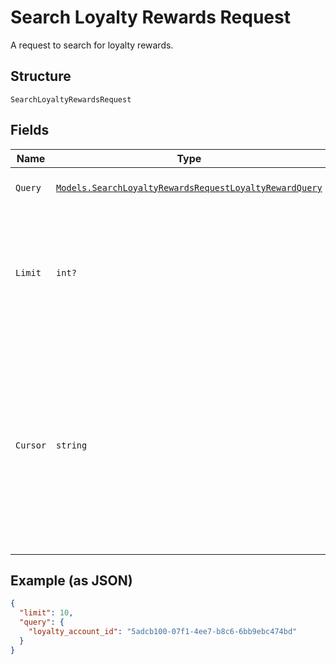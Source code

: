
# Search Loyalty Rewards Request

A request to search for loyalty rewards.

## Structure

`SearchLoyaltyRewardsRequest`

## Fields

| Name | Type | Tags | Description |
|  --- | --- | --- | --- |
| `Query` | [`Models.SearchLoyaltyRewardsRequestLoyaltyRewardQuery`](/doc/models/search-loyalty-rewards-request-loyalty-reward-query.md) | Optional | The set of search requirements. |
| `Limit` | `int?` | Optional | The maximum number of results to return in the response. The default value is 30.<br>**Constraints**: `>= 1`, `<= 30` |
| `Cursor` | `string` | Optional | A pagination cursor returned by a previous call to<br>this endpoint. Provide this to retrieve the next set of<br>results for the original query.<br>For more information,<br>see [Pagination](https://developer.squareup.com/docs/basics/api101/pagination). |

## Example (as JSON)

```json
{
  "limit": 10,
  "query": {
    "loyalty_account_id": "5adcb100-07f1-4ee7-b8c6-6bb9ebc474bd"
  }
}
```

